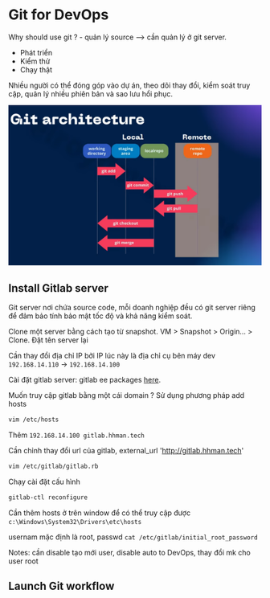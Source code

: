 # Git for DevOps

Why should use git ? - quản lý source --> cần quản lý ở git server.

- Phát triển
- Kiểm thử
- Chạy thật

Nhiều người có thể đóng góp vào dự án, theo dõi thay đổi, kiểm soát truy cập, quản lý nhiều phiên bản và sao lưu hổi phục.

![git](../images/git-architecture.png)

## Install Gitlab server

Git server nơi chứa source code, mỗi doanh nghiệp đều có git server riêng để đảm bảo tính bảo mật tốc độ và khả năng kiểm soát.

Clone một server bằng cách tạo từ snapshot. VM > Snapshot > Origin... > Clone. Đặt tên server lại

Cần thay đổi địa chỉ IP bởi IP lúc này là địa chỉ cụ bên máy dev `192.168.14.110` -> `192.168.14.100`

Cài đặt gitlab server: gitlab ee packages [here](https://packages.gitlab.com/gitlab/gitlab-ee/packages/ubuntu/focal/gitlab-ee_14.4.1-ee.0_arm64.deb).

Muốn truy cập gitlab bằng một cái domain ? Sử dụng phương pháp add hosts

```bash
vim /etc/hosts
```

Thêm `192.168.14.100 gitlab.hhman.tech`

Cần chỉnh thay đổi url của gitlab, external_url '<http://gitlab.hhman.tech>'

```bash
vim /etc/gitlab/gitlab.rb
```

Chạy cài đặt cấu hình

```bash
gitlab-ctl reconfigure
```

Cần thêm hosts ở trên window để có thể truy cập được `c:\Windows\System32\Drivers\etc\hosts`

usernam mặc định là root, passwd `cat /etc/gitlab/initial_root_password`

Notes: cần disable tạo mới user, disable auto to DevOps, thay đổi mk cho user root

## Launch Git workflow
